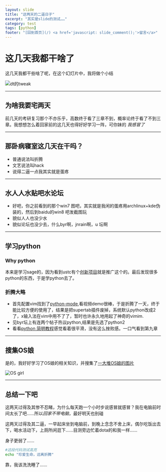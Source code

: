 ```yaml
---
layout: slide
title: "这两天的二逼日子"
excerpt: "其实是slide的测试……"
category: test
tags: [python]
footer: "[回到首页](/) <a href='javascript: slide_comment();'>留言</a>"
---
```



# 这几天我都干啥了

这几天我都干些啥了呢，在这个幻灯片中，我将做个小结

![dt的tweak](http://fmn.rrimg.com/fmn063/20120708/1320/p_large_lamv_658f000005f61261.jpg)

---

## 为啥我要宅两天

前几天的考研复习那个不亦乐乎，高数终于看了三章不到，概率论终于看了不到三章。我想想怎么着回家前的这几天也得好好学习一阵，可你妹的 *我感冒了*

---

## 那卧病寝室这几天在干吗？

* 普通说法叫折腾
* 文艺说法叫hack
* 说得二逼一点我其实就是蛋疼

---

## 水人人水贴吧水论坛

* 好吧，你之前看到的那个win7 图吧，其实就是我闲的蛋疼用archlinux+kde伪装的，然后到baidu的win8 吧发截图玩
* 貌似人人也没少水
* 貌似论坛也没少去，什么byr啊，jnrain啊，u 坛啊

---

## 学习python

### Why python

本来是学习sage的，因为看到ustc有个[创新项目][1]就是推广这个的。最后发现很多python的东西，于是学python去了。

### 折腾大略

* 首先配置vim找到了[python-mode][2],看视频demo很棒，于是折腾了一天，终于能比较方便的使用了，结果是把supertab插件废掉，系统默认python改成2了，x输入法在vim中用不了了，暂时也许永久地用起了神奇的vimim.
* 见byr坛上有连两个帖子热议python,结果是先选了python2
* 看看[python 简明教程][3]感觉看着很平滑，没有这么挫败感。一口气看到第九章

---

## 搜集OS娘

是的，我好好学习了OS娘的相关知识，并搜集了[一大堆OS娘的图片][4]

![OS girl](http://fmn.rrimg.com/fmn065/20120710/1325/p_large_8tXz_2508000054681263.jpg)

---

## 总结一下吧

这两天过得及其惨不忍睹，为什么每天跑一个小时步说感冒就感冒？我在电脑前时间太长了吧……所以*回家不带电脑*，最好明天也别碰

这两天过得及其二逼，一早起床坐到电脑前，到晚上念念不舍上床，偶尔吃饭出去下，喝水活动下，上厕所闲逛下……目测旁边忙着dota的和我一样……

身子更弱了……

```bash
#这段代码测试高亮
echo "珍爱生命，远离折腾"
```

靠，我该洗洗睡了……

[1]: http://home.ustc.edu.cn/~wyfyw/iSL/
[2]: https://github.com/klen/python-mode
[3]: http://woodpecker.org.cn/abyteofpython_cn/chinese/
[4]: http://photo.renren.com/photo/306127150/album-647659933?curPage=1
